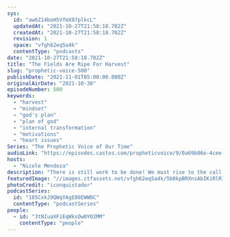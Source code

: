 ```yaml
---
sys:
  id: "aw6Z14boHSVfmX87plkcL"
  updatedAt: "2021-10-27T21:58:18.702Z"
  createdAt: "2021-10-27T21:58:18.702Z"
  revision: 1
  space: "vfgh62eq5a4k"
  contentType: "podcasts"
date: "2021-10-27T21:58:18.702Z"
title: "The Fields Are Ripe For Harvest"
slug: "prophetic-voice-500"
publishDate: "2021-11-01T05:00:00.000Z"
originalAirDate: "2021-10-30"
episodeNumber: 500
keywords:
  - "harvest"
  - "mindset"
  - "god's plan"
  - "plan of god"
  - "internal transformation"
  - "motivations"
  - "heart issues"
Series: "The Prophetic Voice of Our Time"
audioLink: "https://episodes.castos.com/propheticvoice/9/0a69b86e-4cee-43ed-86ee-7504f1bd3e05/10-30-31-21-The-Prophetic-Voice-of-our-Time-mixdown-.mp3"
hosts:
  - "Nicole Mendoza"
description: "There is still work to be done! We must rise to the call that God has given us and allow Him to change our mindset. We must remember that the changes He has in store will come about in unexpected ways, and that they are not only external transformations, but internal as well."
featuredImage: "//images.ctfassets.net/vfgh62eq5a4k/5b0kpBRXnsAbIKiRlR13rx/34bfe737497d6e35893b0b090574dd17/max-O_TVsaeZNlE-unsplash__1_.jpg"
photoCredit: "iconquistador"
podcastSeries:
  id: "185CxkJ9QWqYAgE86EWWOC"
  contentType: "podcastSeries"
people:
  - id: "3tNIuaXFiEqWksOw0YO2MM"
    contentType: "people"
---
```


